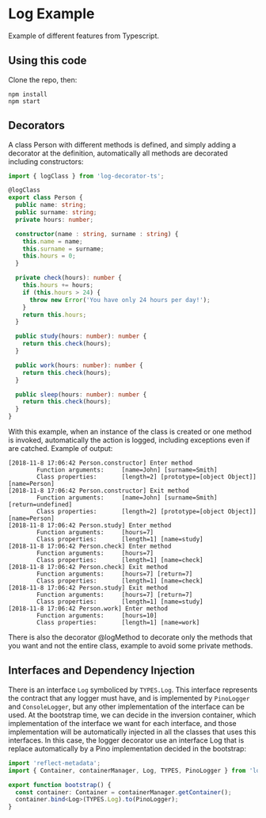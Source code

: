# Log Example

Example of different features from Typescript.

## Using this code

Clone the repo, then:

```
npm install
npm start
```

## Decorators

A class Person with different methods is defined, and simply adding a decorator at the definition, automatically all methods are decorated including constructors:

```typescript
import { logClass } from 'log-decorator-ts';

@logClass
export class Person {
  public name: string;
  public surname: string;
  private hours: number;

  constructor(name : string, surname : string) {
    this.name = name;
    this.surname = surname;
    this.hours = 0;
  }

  private check(hours): number {
    this.hours += hours;
    if (this.hours > 24) {
      throw new Error('You have only 24 hours per day!');
    }
    return this.hours;
  }

  public study(hours: number): number {
    return this.check(hours);
  }

  public work(hours: number): number {
    return this.check(hours);
  }

  public sleep(hours: number): number {
    return this.check(hours);
  }
}
```

With this example, when an instance of the class is created or one method is invoked, automatically the action is logged, including exceptions even if are catched.
Example of output:

```
[2018-11-8 17:06:42 Person.constructor] Enter method
        Function arguments:     [name=John] [surname=Smith]
        Class properties:       [length=2] [prototype=[object Object]] [name=Person]
[2018-11-8 17:06:42 Person.constructor] Exit method
        Function arguments:     [name=John] [surname=Smith] [return=undefined]
        Class properties:       [length=2] [prototype=[object Object]] [name=Person]
[2018-11-8 17:06:42 Person.study] Enter method
        Function arguments:     [hours=7]
        Class properties:       [length=1] [name=study]
[2018-11-8 17:06:42 Person.check] Enter method
        Function arguments:     [hours=7]
        Class properties:       [length=1] [name=check]
[2018-11-8 17:06:42 Person.check] Exit method
        Function arguments:     [hours=7] [return=7]
        Class properties:       [length=1] [name=check]
[2018-11-8 17:06:42 Person.study] Exit method
        Function arguments:     [hours=7] [return=7]
        Class properties:       [length=1] [name=study]
[2018-11-8 17:06:42 Person.work] Enter method
        Function arguments:     [hours=10]
        Class properties:       [length=1] [name=work]
```

There is also the decorator @logMethod to decorate only the methods that you want and not the entire class, example to avoid some private methods.

## Interfaces and Dependency Injection

There is an interface ```Log``` symboliced by ```TYPES.Log```. This interface represents the contract that any logger must have, and is implemented by ```PinoLogger``` and ```ConsoleLogger```, but any other implementation of the interface can be used. At the bootstrap time, we can decide in the inversion container, which implementation of the interface we want for each interface, and those implementation will be automatically injected in all the classes that uses this interfaces. In this case, the logger decorator use an interface Log that is replace automatically by a Pino implementation decided in the bootstrap:

```typescript
import 'reflect-metadata';
import { Container, containerManager, Log, TYPES, PinoLogger } from 'log-decorator-ts';

export function bootstrap() {
  const container: Container = containerManager.getContainer();
  container.bind<Log>(TYPES.Log).to(PinoLogger);
}
```
